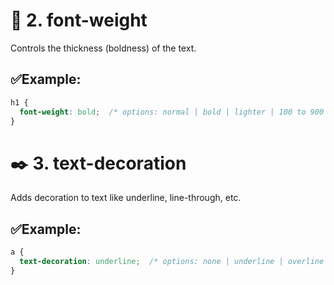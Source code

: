 
# 🔡 2. font-weight
Controls the thickness (boldness) of the text.

## ✅Example:
```css
h1 {
  font-weight: bold;  /* options: normal | bold | lighter | 100 to 900 */
}
```

# ✒️ 3. text-decoration
Adds decoration to text like underline, line-through, etc.

## ✅Example:
```css
a {
  text-decoration: underline;  /* options: none | underline | overline | line-through */
}